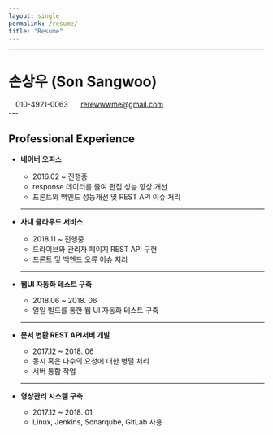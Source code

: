 ```yaml
---
layout: single
permalink: /resume/
title: "Resume"
---
```

---
# 손상우 (Son Sangwoo)
<div id="webaddress">
<i class="fi-telephone" style="margin-left:1em"></i>
010-4921-0063
<i class="fi-mail" style="margin-left:1em"></i>
<a href="rerewwwme@gmail.com" style="margin-left:0.5em">rerewwwme@gmail.com</a>
</div>
---

## Professional Experience

- **네이버 오피스**
    - 2016.02 ~ 진행중  
    - response 데이터를 줄여 편집 성능 향상 개선  
    - 프론트와 백엔드 성능개선 및 REST API 이슈 처리  

	---  

- **사내 클라우드 서비스**
    - 2018.11 ~ 진행중
    - 드라이브와 관리자 페이지 REST API 구현
    - 프론트 및 백엔드 오류 이슈 처리

	---  

- **웹UI 자동화 테스트 구축**
     - 2018.06 ~ 2018. 06
	 - 일일 빌드를 통한 웹 UI 자동화 테스트 구축

	---  

- **문서 변환 REST API서버 개발**
     - 2017.12 ~ 2018. 06
	 - 동시 혹은 다수의 요청에 대한 병렬 처리
	 - 서버 통합 작업

	---  

- **형상관리 시스템 구축**
     - 2017.12 ~ 2018. 01  
	 - Linux, Jenkins, Sonarqube, GitLab 사용